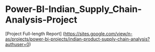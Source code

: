 # Power-BI-Indian_Supply_Chain-Analysis-Project

[Project Full-length Report] (https://sites.google.com/view/n-as/projects/power-bi-projects/indian-product-supply-chain-analysis?authuser=0)
